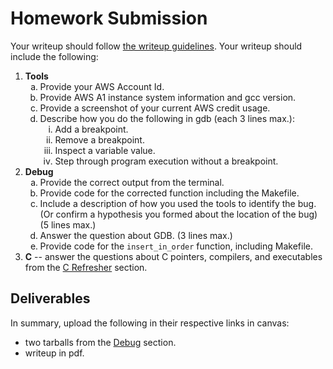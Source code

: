 # Homework Submission

Your writeup should follow [the writeup guidelines](../writeup_guidelines). Your writeup should include the following:

<style type="text/css">
    ol { list-style-type: decimal; }
    ol ol { list-style-type: lower-alpha; }
    ol ol ol { list-style-type: lower-roman; }
</style>

1. **Tools**
    1. Provide your AWS Account Id.
    2. Provide AWS A1 instance system information and gcc version. 
    3. Provide a screenshot of your current AWS credit usage.
    4. Describe how you do the following in gdb (each 3 lines max.):
        1. Add a breakpoint.
        2. Remove a breakpoint.
        3. Inspect a variable value.
        4. Step through program execution without a breakpoint.
2. **Debug**
    1. Provide the correct output from the terminal.
    2. Provide code for the corrected function including the Makefile.
    3. Include a description of how you used the tools to identify the bug. (Or confirm a hypothesis you formed about the location of the bug) (5 lines max.)
    4. Answer the question about GDB. (3 lines max.)
    5. Provide code for the `insert_in_order` function, including Makefile.
3. **C** -- answer the questions about C pointers, compilers, and executables from the [C Refresher](c_refresher) section.

## Deliverables
In summary, upload the following in their respective links in canvas:
  - two tarballs from the [Debug](debug_app) section.
  - writeup in pdf.
